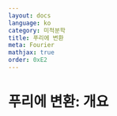 ```yaml
---
layout: docs
language: ko
category: 미적분학
title: 푸리에 변환
meta: Fourier
mathjax: true
order: 0xE2
---
```

# 푸리에 변환: 개요